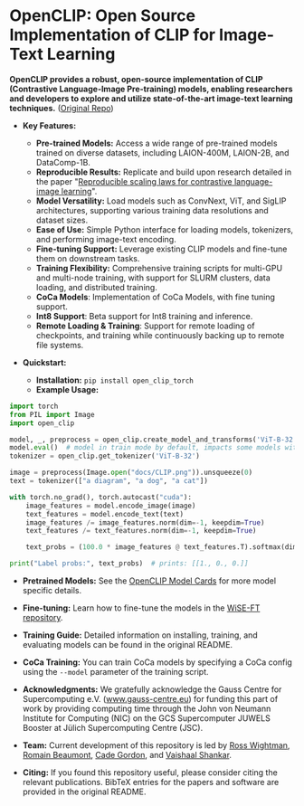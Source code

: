 # OpenCLIP: Open Source Implementation of CLIP for Image-Text Learning

**OpenCLIP provides a robust, open-source implementation of CLIP (Contrastive Language-Image Pre-training) models, enabling researchers and developers to explore and utilize state-of-the-art image-text learning techniques.** ([Original Repo](https://github.com/mlfoundations/open_clip))

*   **Key Features:**

    *   **Pre-trained Models:** Access a wide range of pre-trained models trained on diverse datasets, including LAION-400M, LAION-2B, and DataComp-1B.
    *   **Reproducible Results:** Replicate and build upon research detailed in the paper "[Reproducible scaling laws for contrastive language-image learning](https://arxiv.org/abs/2212.07143)".
    *   **Model Versatility:** Load models such as ConvNext, ViT, and SigLIP architectures, supporting various training data resolutions and dataset sizes.
    *   **Ease of Use:** Simple Python interface for loading models, tokenizers, and performing image-text encoding.
    *   **Fine-tuning Support:** Leverage existing CLIP models and fine-tune them on downstream tasks.
    *   **Training Flexibility:** Comprehensive training scripts for multi-GPU and multi-node training, with support for SLURM clusters, data loading, and distributed training.
    *   **CoCa Models**: Implementation of CoCa Models, with fine tuning support.
    *   **Int8 Support**: Beta support for Int8 training and inference.
    *   **Remote Loading & Training**: Support for remote loading of checkpoints, and training while continuously backing up to remote file systems.

*   **Quickstart:**

    *   **Installation:** `pip install open_clip_torch`
    *   **Example Usage:**

```python
import torch
from PIL import Image
import open_clip

model, _, preprocess = open_clip.create_model_and_transforms('ViT-B-32', pretrained='laion2b_s34b_b79k')
model.eval()  # model in train mode by default, impacts some models with BatchNorm or stochastic depth active
tokenizer = open_clip.get_tokenizer('ViT-B-32')

image = preprocess(Image.open("docs/CLIP.png")).unsqueeze(0)
text = tokenizer(["a diagram", "a dog", "a cat"])

with torch.no_grad(), torch.autocast("cuda"):
    image_features = model.encode_image(image)
    text_features = model.encode_text(text)
    image_features /= image_features.norm(dim=-1, keepdim=True)
    text_features /= text_features.norm(dim=-1, keepdim=True)

    text_probs = (100.0 * image_features @ text_features.T).softmax(dim=-1)

print("Label probs:", text_probs)  # prints: [[1., 0., 0.]]
```

*   **Pretrained Models:** See the [OpenCLIP Model Cards](https://huggingface.co/models?library=open_clip) for more model specific details.
*   **Fine-tuning:** Learn how to fine-tune the models in the [WiSE-FT repository](https://github.com/mlfoundations/wise-ft).
*   **Training Guide:** Detailed information on installing, training, and evaluating models can be found in the original README.
*   **CoCa Training:** You can train CoCa models by specifying a CoCa config using the ```--model``` parameter of the training script.

*   **Acknowledgments:**
    We gratefully acknowledge the Gauss Centre for Supercomputing e.V. (www.gauss-centre.eu) for funding this part of work by providing computing time through the John von Neumann Institute for Computing (NIC) on the GCS Supercomputer JUWELS Booster at Jülich Supercomputing Centre (JSC).

*   **Team:** Current development of this repository is led by [Ross Wightman](https://rwightman.com/), [Romain Beaumont](https://github.com/rom1504), [Cade Gordon](http://cadegordon.io/), and [Vaishaal Shankar](http://vaishaal.com/).

*   **Citing:** If you found this repository useful, please consider citing the relevant publications.  BibTeX entries for the papers and software are provided in the original README.